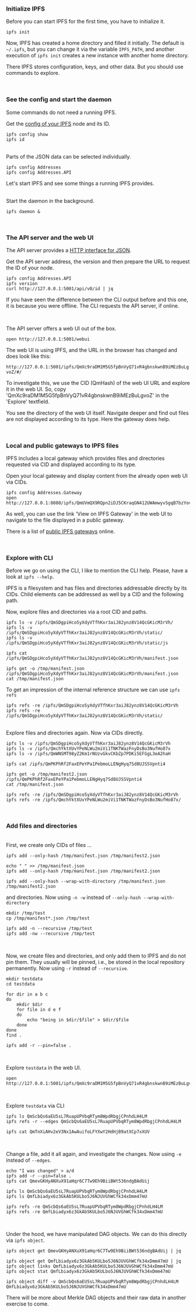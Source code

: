 ### Initialize IPFS

Before you can start IPFS for the first time, you have to initialize it.

```
ipfs init
```
Now, IPFS has created a home directory and filled it initially. 
The default is ```~/.ipfs```, but you can change it via the variable ```IPFS_PATH```, 
and another execution of ```ipfs init``` creates a new instance with another home directory.

There IPFS stores configuration, keys, and other data. But you should use commands to explore.

<br>

### See the config and start the daemon

Some commands do not need a running IPFS. 

Get the [config of your IPFS](https://github.com/ipfs/go-ipfs/blob/master/docs/config.md) node and its ID.

```
ipfs config show
ipfs id
```

<br>
Parts of the JSON data can be selected individually.

```
ipfs config Addresses
ipfs config Addresses.API
```

Let's start IPFS and see some things a running IPFS provides.

<br>
Start the daemon in the background.

```
ipfs daemon &
```

<br>

### The API server and the web UI

The API server provides a [HTTP interface for JSON](https://docs.ipfs.io/reference/api/http/).

Get the API server address, the version and then prepare the URL to request the ID of your node.

```
ipfs config Addresses.API
ipfs version
curl http://127.0.0.1:5001/api/v0/id | jq
```

If you have seen the difference between the CLI output before and this one, it is because you were offline. 
The CLI requests the API server, if online.

<br>

The API server offers a web UI out of the box.
```
open http://127.0.0.1:5001/webui
```

The web UI is using IPFS, and the URL in the browser has changed and does look like this:

```http://127.0.0.1:5001/ipfs/QmXc9raDM1M5G5fpBnVyQ71vR4gbnskwnB9iMEzBuLgvoZ/#/```

To investigate this, we use the CID (QmHash) of the web UI URL and explore it in the web UI. 
So, copy 'QmXc9raDM1M5G5fpBnVyQ71vR4gbnskwnB9iMEzBuLgvoZ' in the 'Explore' textfield.

You see the directory of the web UI itself. Navigate deeper and find out files are not displayed according to its type. 
Here the gateway does help. 

<br>

###  Local and public gateways to IPFS files

IPFS includes a local gateway which provides files and directories requested via CID and displayed according to its type.

Open your local gateway and display content from the already open web UI via CIDs.

```
ipfs config Addresses.Gateway
open http://127.0.0.1:8080/ipfs/QmUVmQX9RQpn2iDJ5CKraqGN412UWAmwyvSgqB7bzYovSV
```

As well, you can use the link 'View on IPFS Gateway' in the web UI to navigate to the file displayed in a public gateway.

There is a list of [public IPFS gateways](https://ipfs.github.io/public-gateway-checker/) online.

<br>

### Explore with CLI 

Before we go on using the CLI, I like to mention the CLI help. Please, have a look at ```ipfs --help```.

IPFS is a filesystem and has files and directories addressable directly by its CIDs. 
Child elements can be addressed as well by a CID and the following path.

Now, explore files and directories via a root CID and paths.

```
ipfs ls -v /ipfs/QmSDgpiHco5yXdyVTfhKxr3aiJ82ynz8V14QcGKicM3rVh/
ipfs ls -v /ipfs/QmSDgpiHco5yXdyVTfhKxr3aiJ82ynz8V14QcGKicM3rVh/static/
ipfs ls -v /ipfs/QmSDgpiHco5yXdyVTfhKxr3aiJ82ynz8V14QcGKicM3rVh/static/js

ipfs cat /ipfs/QmSDgpiHco5yXdyVTfhKxr3aiJ82ynz8V14QcGKicM3rVh/manifest.json

ipfs get -o /tmp/manifest.json /ipfs/QmSDgpiHco5yXdyVTfhKxr3aiJ82ynz8V14QcGKicM3rVh/manifest.json
cat /tmp/manifest.json
```

To get an impression of the internal reference structure we can use ```ipfs refs```

```
ipfs refs -re /ipfs/QmSDgpiHco5yXdyVTfhKxr3aiJ82ynz8V14QcGKicM3rVh
ipfs refs -re /ipfs/QmSDgpiHco5yXdyVTfhKxr3aiJ82ynz8V14QcGKicM3rVh/static/
```

<br>
Explore files and directories again. Now via CIDs directly.

```
ipfs ls -v /ipfs/QmSDgpiHco5yXdyVTfhKxr3aiJ82ynz8V14QcGKicM3rVh
ipfs ls -v /ipfs/QmchYktXUvYPeNLWu2miVi1TNKTWazFnyDsBo3NufHo87x
ipfs ls -v /ipfs/QmWNSMT98yZ2Km1rNUzvGkvCKbZp7PDKi5EFGgL3eA2haH

ipfs cat /ipfs/QmPKPhRf2FaxEPeYPa1PebmoLLENgHyq7Sd8UJSSVpnti4

ipfs get -o /tmp/manifest2.json /ipfs/QmPKPhRf2FaxEPeYPa1PebmoLLENgHyq7Sd8UJSSVpnti4
cat /tmp/manifest.json

ipfs refs -re /ipfs/QmSDgpiHco5yXdyVTfhKxr3aiJ82ynz8V14QcGKicM3rVh
ipfs refs -re /ipfs/QmchYktXUvYPeNLWu2miVi1TNKTWazFnyDsBo3NufHo87x/
```
<br>

### Add files and directories

<br>
First, we create only CIDs of files ...

```
ipfs add --only-hash /tmp/manifest.json /tmp/manifest2.json

echo " " >> /tmp/manifest.json
ipfs add --only-hash /tmp/manifest.json /tmp/manifest2.json

ipfs add --only-hash --wrap-with-directory /tmp/manifest.json /tmp/manifest2.json

```
and directories. Now using ```-n -w``` instead of ```--only-hash --wrap-with-directory```
 
```
mkdir /tmp/test
cp /tmp/manifest*.json /tmp/test

ipfs add -n --recursive /tmp/test
ipfs add -nw --recursive /tmp/test
```

<br>

Now, we create files and directories, and only add them to IPFS and do not pin them. 
They usually will be pinned, i.e., be stored in the local repository permanently.
Now using ```-r``` instead of ```--recursive```.

```
mkdir testdata
cd testdata

for dir in a b c
do
    mkdir $dir
    for file in d e f
    do
        echo "being in $dir/$file" > $dir/$file
    done
done
find .

ipfs add -r --pin=false .
```

<br>

Explore ```testdata``` in the web UI.

```
open http://127.0.0.1:5001/ipfs/QmXc9raDM1M5G5fpBnVyQ71vR4gbnskwnB9iMEzBuLgvoZ/#/explore/QmScbQs6aEU5sL7RuapUPVbqRTym8WpdRbgjCPnhdLH4LM
```

<br>

Explore ```testdata``` via CLI

```
ipfs ls QmScbQs6aEU5sL7RuapUPVbqRTym8WpdRbgjCPnhdLH4LM
ipfs refs -r --edges QmScbQs6aEU5sL7RuapUPVbqRTym8WpdRbgjCPnhdLH4LM

ipfs cat QmTnXiAHv2eV3Nx1AwAuifoLFYXwY2HdHjB9atXCp7xXUV
```

<br>

Change a file, add it all again, and investigate the changes.
Now using ```-e``` instead of ```--edges```.

```
echo "I was changed" > a/d
ipfs add -r --pin=false .
ipfs cat QmevGKHyANXuX91aHqr6C7Tw9Eh9BiiBWt536ndgBAdUij

ipfs ls QmScbQs6aEU5sL7RuapUPVbqRTym8WpdRbgjCPnhdLH4LM
ipfs ls QmfLbiadyx6z3GkAb5KULbo5J6NJUVGhWCfk34xDmm47mU

ipfs refs -re QmScbQs6aEU5sL7RuapUPVbqRTym8WpdRbgjCPnhdLH4LM
ipfs refs -re QmfLbiadyx6z3GkAb5KULbo5J6NJUVGhWCfk34xDmm47mU
```

<br>

Under the hood, we have manipulated DAG objects. We can do this directly via ```ipfs object```.

```
ipfs object get QmevGKHyANXuX91aHqr6C7Tw9Eh9BiiBWt536ndgBAdUij | jq

ipfs object get QmfLbiadyx6z3GkAb5KULbo5J6NJUVGhWCfk34xDmm47mU | jq
ipfs object links QmfLbiadyx6z3GkAb5KULbo5J6NJUVGhWCfk34xDmm47mU
ipfs object stat QmfLbiadyx6z3GkAb5KULbo5J6NJUVGhWCfk34xDmm47mU

ipfs object diff -v QmScbQs6aEU5sL7RuapUPVbqRTym8WpdRbgjCPnhdLH4LM QmfLbiadyx6z3GkAb5KULbo5J6NJUVGhWCfk34xDmm47mU 
```

There will be more about Merkle DAG objects and their raw data in another exercise to come.

